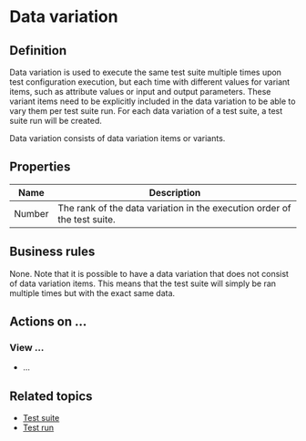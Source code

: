 # Data variation

## Definition

Data variation is used to execute the same test suite multiple times upon test configuration execution, but each time with different values for variant items, such as attribute values or input and output parameters. These variant items need to be explicitly included in the data variation to be able to vary them per test suite run. For each data variation of a test suite,  a test suite run will be created.
 
Data variation consists of data variation items or variants.

## Properties
| Name | Description |
| ----------- | ----------- |
| Number | The rank of the data variation in the execution order of the test suite. |

## Business rules

None. 
Note that it is possible to have a data variation that does not consist of data variation items. This means that the test suite will simply be ran multiple times but with the exact same data.

## Actions on ...

### View ...
- ...

## Related topics
- [Test suite](test-suite)
- [Test run](test-run)
